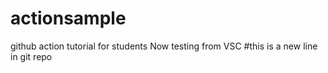 # actionsample
github action tutorial for students
Now testing from VSC
#this is a new line in git repo